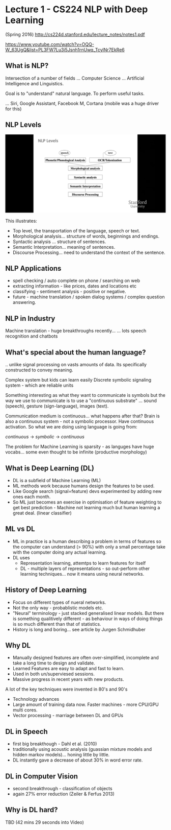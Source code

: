 # Lecture 1 - CS224 NLP with Deep Learning

(Spring 2016) http://cs224d.stanford.edu/lecture_notes/notes1.pdf

https://www.youtube.com/watch?v=OQQ-W_63UgQ&list=PL3FW7Lu3i5Jsnh1rnUwq_TcylNr7EkRe6

## What is NLP?

Intersection of a number of fields ... Computer Science ... Artificial Intelligence and Linguistics.

Goal is to "understand" natural language. To perform useful tasks.

... Siri, Google Assistant, Facebook M, Cortana (mobile was a huge driver for this)

## NLP Levels

![Figure 1](lecture1fig1.png)

This illustrates:

- Top level, the transportation of the language, speech or text.
- Morphological analysis... structure of words, beginnings and endings.
- Syntactic analysis ... structure of sentences.
- Semantic Interpretation... meaning of sentences.
- Discourse Processing... need to understand the context of the sentence.

## NLP Applications

- spell checking / auto complete on phone / searching on web
- extracting information - like prices, dates and locations etc
- classifying - sentiment analysis - positive or negative.
- future - machine translation / spoken dialog systems / complex question answering.

## NLP in Industry

Machine translation - huge breakthroughs recently...
... lots speech recognition and chatbots

## What's special about the human language?

.. unlike signal processing on vasts amounts of data.
Its specifically constructed to convey meaning.

Complex system but kids can learn easily
Discrete symbolic signaling system - which are reliable units

Something interesting as what they want to communicate is symbols but the way we use to communicate is to use a "continuous substrate" ... sound (speech), gesture (sign-language), images (text).

Communication medium is continuous... what happens after that?
Brain is also a continuous system - not a symbolic processor.
Have continuous activation. So what we are doing using language is going from:

*continuous* -> *symbolic* -> *continuous*

The problem for Machine Learning is sparsity - as languges have huge vocabs... some even thought to be infinite (productive morphology)

## What is Deep Learning (DL)

- DL is a subfield of Machine Learning (ML)
- ML methods work because humans design the features to be used.
- Like Google search (signal=feature) devs experimented by adding new ones each month.
- So ML just becomes an exercise in optimisation of feature weighting to get best prediction - Machine not learning much but human learning a great deal. (linear classifier)

## ML vs DL

- ML in practice is a human describing a problem in terms of features so the computer can understand (> 90%) with only a small percentage take with the computer doing any actual learning.
- DL uses
  - Representation learning, attemtps to learn features for itself
  - DL - multiple layers of representations - so out-perform other learning techniques... now it means using neural networks.

## History of Deep Learning

- Focus on different types of nueral networks.
- Not the only way - probablistic models etc.
- "Neural" terminology - just stacked generalised linear models. But there is something qualitively different - as behaviour in ways of doing things is so much different than that of statistics.
- History is long and boring... see article by Jurgen Schmidhuber

## Why DL

- Manually designed features are often over-simplified, incomplete and take a long time to design and validate.
- Learned Features are easy to adapt and fast to learn.
- Used in both un/superviesed sessions.
- Massive progress in recent years with new products.

A lot of the key techniques were invented in 80's and 90's

- Technology advances
- Large amount of training data now. Faster machines - more CPU/GPU multi cores.
- Vector processing - marriage between DL and GPUs

## DL in Speech

- first big breakthough - Dahl et al. (2010)
- traditionally using acoustic analysis (guassian mixture models and hidden markov models)... honing little by little.
- DL instantly gave a decrease of about 30% in word error rate.

## DL in Computer Vision

- second breakthrough - classification of objects
- again 27% error reduction (Zeiler & Ferfus 2013)

## Why is DL hard?

TBD (42 mins 29 seconds into Video)